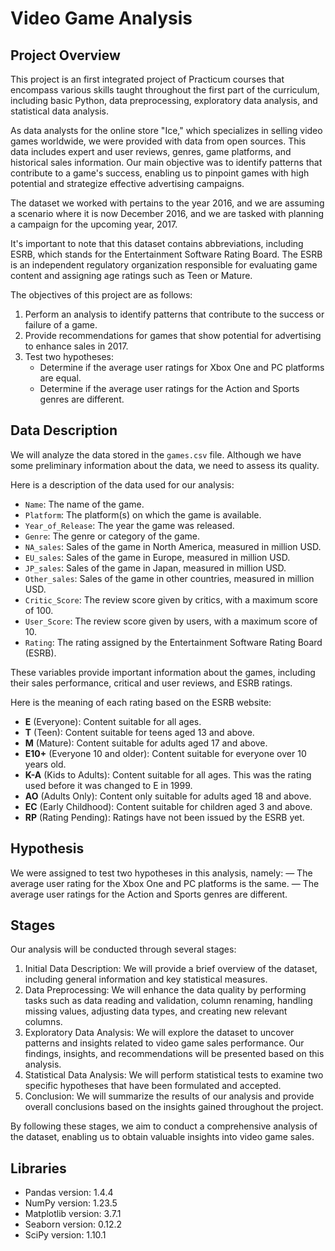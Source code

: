 # Video Game Analysis


## Project Overview

This project is an first integrated project of Practicum courses that encompass various skills taught throughout the first part of the curriculum, including basic Python, data preprocessing, exploratory data analysis, and statistical data analysis.

As data analysts for the online store "Ice," which specializes in selling video games worldwide, we were provided with data from open sources. This data includes expert and user reviews, genres, game platforms, and historical sales information. Our main objective was to identify patterns that contribute to a game's success, enabling us to pinpoint games with high potential and strategize effective advertising campaigns.

The dataset we worked with pertains to the year 2016, and we are assuming a scenario where it is now December 2016, and we are tasked with planning a campaign for the upcoming year, 2017.

It's important to note that this dataset contains abbreviations, including ESRB, which stands for the Entertainment Software Rating Board. The ESRB is an independent regulatory organization responsible for evaluating game content and assigning age ratings such as Teen or Mature.

The objectives of this project are as follows:

1. Perform an analysis to identify patterns that contribute to the success or failure of a game.
2. Provide recommendations for games that show potential for advertising to enhance sales in 2017.
3. Test two hypotheses:
    - Determine if the average user ratings for Xbox One and PC platforms are equal.
    - Determine if the average user ratings for the Action and Sports genres are different.

## Data Description

We will analyze the data stored in the `games.csv` file. Although we have some preliminary information about the data, we need to assess its quality.

Here is a description of the data used for our analysis:

- `Name`: The name of the game.
- `Platform`: The platform(s) on which the game is available.
- `Year_of_Release`: The year the game was released.
- `Genre`: The genre or category of the game.
- `NA_sales`: Sales of the game in North America, measured in million USD.
- `EU_sales`: Sales of the game in Europe, measured in million USD.
- `JP_sales`: Sales of the game in Japan, measured in million USD.
- `Other_sales`: Sales of the game in other countries, measured in million USD.
- `Critic_Score`: The review score given by critics, with a maximum score of 100.
- `User_Score`: The review score given by users, with a maximum score of 10.
- `Rating`: The rating assigned by the Entertainment Software Rating Board (ESRB).

These variables provide important information about the games, including their sales performance, critical and user reviews, and ESRB ratings.

Here is the meaning of each rating based on the ESRB website:

- **E** (Everyone): Content suitable for all ages.
- **T** (Teen): Content suitable for teens aged 13 and above.
- **M** (Mature): Content suitable for adults aged 17 and above.
- **E10+** (Everyone 10 and older): Content suitable for everyone over 10 years old.
- **K-A** (Kids to Adults): Content suitable for all ages. This was the rating used before it was changed to E in 1999.
- **AO** (Adults Only): Content only suitable for adults aged 18 and above.
- **EC** (Early Childhood): Content suitable for children aged 3 and above.
- **RP** (Rating Pending): Ratings have not been issued by the ESRB yet.

## Hypothesis

We were assigned to test two hypotheses in this analysis, namely:
— The average user rating for the Xbox One and PC platforms is the same.
— The average user ratings for the Action and Sports genres are different.

## Stages

Our analysis will be conducted through several stages:

1. Initial Data Description: We will provide a brief overview of the dataset, including general information and key statistical measures.
2. Data Preprocessing: We will enhance the data quality by performing tasks such as data reading and validation, column renaming, handling missing values, adjusting data types, and creating new relevant columns.
3. Exploratory Data Analysis: We will explore the dataset to uncover patterns and insights related to video game sales performance. Our findings, insights, and recommendations will be presented based on this analysis.
4. Statistical Data Analysis: We will perform statistical tests to examine two specific hypotheses that have been formulated and accepted.
5. Conclusion: We will summarize the results of our analysis and provide overall conclusions based on the insights gained throughout the project.

By following these stages, we aim to conduct a comprehensive analysis of the dataset, enabling us to obtain valuable insights into video game sales.


## Libraries
- Pandas version: 1.4.4
- NumPy version: 1.23.5
- Matplotlib version: 3.7.1
- Seaborn version: 0.12.2
- SciPy version: 1.10.1
